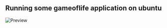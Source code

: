 Running some gameoflife application on ubuntu
---------------------------------------------

![Preview]()
